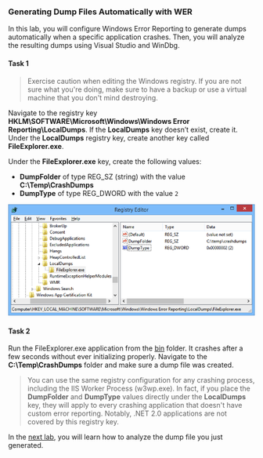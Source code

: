 ### Generating Dump Files Automatically with WER

In this lab, you will configure Windows Error Reporting to generate dumps automatically when a specific application crashes. Then, you will analyze the resulting dumps using Visual Studio and WinDbg.

#### Task 1

> Exercise caution when editing the Windows registry. If you are not sure what you're doing, make sure to have a backup or use a virtual machine that you don't mind destroying.

Navigate to the registry key **HKLM\SOFTWARE\Microsoft\Windows\Windows Error Reporting\LocalDumps**. If the **LocalDumps** key doesn’t exist, create it. Under the **LocalDumps** registry key, create another key called **FileExplorer.exe**.

Under the **FileExplorer.exe** key, create the following values:

* **DumpFolder** of type REG_SZ (string) with the value **C:\Temp\CrashDumps**
* **DumpType** of type REG_DWORD with the value `2`
 
![Screenshot of the WER registry settings](figure1.png)

#### Task 2

Run the FileExplorer.exe application from the [bin](bin/) folder. It crashes after a few seconds without ever initializing properly. Navigate to the **C:\Temp\CrashDumps** folder and make sure a dump file was created.

> You can use the same registry configuration for any crashing process, including the IIS Worker Process (w3wp.exe). In fact, if you place the **DumpFolder** and **DumpType** values directly under the **LocalDumps** key, they will apply to every crashing application that doesn't have custom error reporting. Notably, .NET 2.0 applications are not covered by this registry key.

In the [next lab](../dbg-dumps-vs/), you will learn how to analyze the dump file you just generated.
